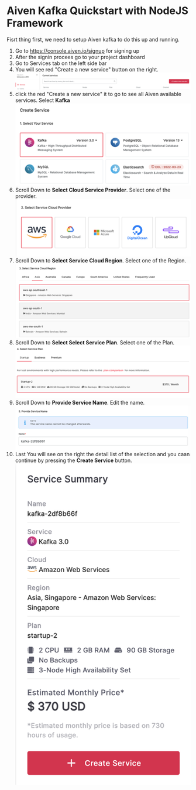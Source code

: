 # Aiven Kafka Quickstart with NodeJS Framework

Fisrt thing first, we need to setup Aiven kafka to do this up and running.

1. Go to https://console.aiven.io/signup for signing up
2. After the signin procees go to your project dashboard
3. Go to Services tab on the left side bar
4. You will see red "Create a new service" button on the right.
![create a new service](image/1.png)
5. click the red "Create a new service" it to go to see all Aiven available services. Select **Kafka**
![create a new service](image/2.png)
6. Scroll Down to **Select Cloud Service Provider**. Select one of the provider.
![create a new service](image/3.png)
7. Scroll Down to **Select Service Cloud Region**. Select one of the Region.
![create a new service](image/4.png)
8. Scroll Down to **Select Select Service Plan**. Select one of the Plan.
![create a new service](image/5.png)
9. Scroll Down to **Provide Service Name**. Edit the name.
![create a new service](image/6.png)
10. Last You will see on the right the detail list of the selection and you caan continue by pressing the **Create Service** button.
![create a new service](image/7.png)